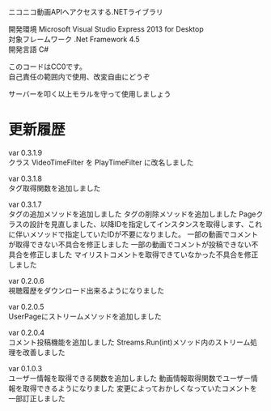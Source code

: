 ﻿ニコニコ動画APIへアクセスする.NETライブラリ

開発環境 Microsoft Visual Studio Express 2013 for Desktop  
対象フレームワーク .Net Framework 4.5  
開発言語 C#  

このコードはCC0です。  
自己責任の範囲内で使用、改変自由にどうぞ  

サーバーを叩く以上モラルを守って使用しましょう


# 更新履歴

var 0.3.1.9  
クラス VideoTimeFilter を PlayTimeFilter に改名しました

var 0.3.1.8  
タグ取得関数を追加しました

var 0.3.1.7  
タグの追加メソッドを追加しました
タグの削除メソッドを追加しました
Pageクラスの設計を見直しました、以降IDを指定してインスタンスを取得します、これに伴いメソッドで指定していたIDが不要になりました。
一部の動画でコメントが取得できない不具合を修正しました
一部の動画でコメントが投稿できない不具合を修正しました
マイリストコメントを取得できていなかった不具合を修正しました

var 0.2.0.6  
視聴履歴をダウンロード出来るようになりました

var 0.2.0.5  
UserPageにストリームメソッドを追加しました

var 0.2.0.4  
コメント投稿機能を追加しました
Streams.Run(int)メソッド内のストリーム処理を改善しました

var 0.1.0.3  
ユーザー情報を取得できる関数を追加しました
動画情報取得関数でユーザー情報を取得できるようになりました
変更によっておかしくなっていたコメントを一部訂正しました